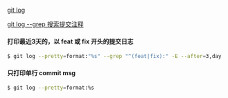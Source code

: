 [git log](http://www.cnblogs.com/gbyukg/archive/2011/12/12/2285419.html)

[git log --grep 搜索提交注释](https://blog.csdn.net/icbm/article/details/73381346)

#### 打印最近3天的，以 feat 或 fix 开头的提交日志

```bash
$ git log --pretty=format:"%s" --grep "^(feat|fix):" -E --after=3,day
```

#### 只打印单行 commit msg

```bash
$ git log --pretty=format:%s
```
